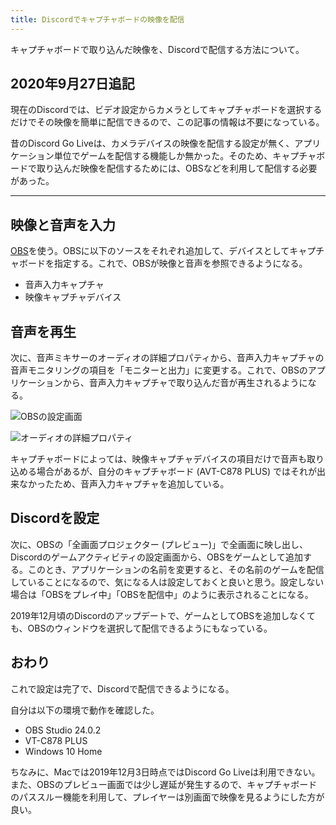 ```yaml
---
title: Discordでキャプチャボードの映像を配信
---
```


キャプチャボードで取り込んだ映像を、Discordで配信する方法について。

## 2020年9月27日追記

現在のDiscordでは、ビデオ設定からカメラとしてキャプチャボードを選択するだけでその映像を簡単に配信できるので、この記事の情報は不要になっている。

昔のDiscord Go Liveは、カメラデバイスの映像を配信する設定が無く、アプリケーション単位でゲームを配信する機能しか無かった。そのため、キャプチャボードで取り込んだ映像を配信するためには、OBSなどを利用して配信する必要があった。

---

## 映像と音声を入力

[OBS][1]を使う。OBSに以下のソースをそれぞれ追加して、デバイスとしてキャプチャボードを指定する。これで、OBSが映像と音声を参照できるようになる。

- 音声入力キャプチャ
- 映像キャプチャデバイス

## 音声を再生

次に、音声ミキサーのオーディオの詳細プロパティから、音声入力キャプチャの音声モニタリングの項目を「モニターと出力」に変更する。これで、OBSのアプリケーションから、音声入力キャプチャで取り込んだ音が再生されるようになる。

![](/images/2019-12-03-discord-go-live-capture-1.png "OBSの設定画面")

![](/images/2019-12-03-discord-go-live-capture-2.png "オーディオの詳細プロパティ")

キャプチャボードによっては、映像キャプチャデバイスの項目だけで音声も取り込める場合があるが、自分のキャプチャボード (AVT-C878 PLUS) ではそれが出来なかったため、音声入力キャプチャを追加している。

## Discordを設定

次に、OBSの「全画面プロジェクター (プレビュー)」で全画面に映し出し、Discordのゲームアクティビティの設定画面から、OBSをゲームとして追加する。このとき、アプリケーションの名前を変更すると、その名前のゲームを配信していることになるので、気になる人は設定しておくと良いと思う。設定しない場合は「OBSをプレイ中」「OBSを配信中」のように表示されることになる。

2019年12月頃のDiscordのアップデートで、ゲームとしてOBSを追加しなくても、OBSのウィンドウを選択して配信できるようにもなっている。

## おわり

これで設定は完了で、Discordで配信できるようになる。

自分は以下の環境で動作を確認した。

- OBS Studio 24.0.2
- VT-C878 PLUS
- Windows 10 Home

ちなみに、Macでは2019年12月3日時点ではDiscord Go Liveは利用できない。また、OBSのプレビュー画面では少し遅延が発生するので、キャプチャボードのパススルー機能を利用して、プレイヤーは別画面で映像を見るようにした方が良い。

[1]: https://obsproject.com/ja
